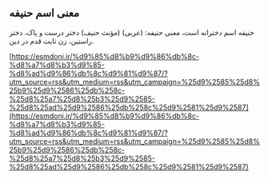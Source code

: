 ## معنی اسم حنیفه


حنیفه اسم دخترانه است، معنی حنیفه: (عربی) (مؤنث حنیف) دختر درست و پاک، دختر راستین، زن ثابت قدم در دین.

[https://esmdoni.ir/%d9%85%d8%b9%d9%86%db%8c-%d8%a7%d8%b3%d9%85-%d8%ad%d9%86%db%8c%d9%81%d9%87/?utm_source=rss&utm_medium=rss&utm_campaign=%25d9%2585%25d8%25b9%25d9%2586%25db%258c-%25d8%25a7%25d8%25b3%25d9%2585-%25d8%25ad%25d9%2586%25db%258c%25d9%2581%25d9%2587](https://esmdoni.ir/%d9%85%d8%b9%d9%86%db%8c-%d8%a7%d8%b3%d9%85-%d8%ad%d9%86%db%8c%d9%81%d9%87/?utm_source=rss&utm_medium=rss&utm_campaign=%25d9%2585%25d8%25b9%25d9%2586%25db%258c-%25d8%25a7%25d8%25b3%25d9%2585-%25d8%25ad%25d9%2586%25db%258c%25d9%2581%25d9%2587) 